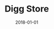 ---
layout: site
title: "Digg Store"
date: 2018-01-01
categories: [lifestyle]
version: 1.3.15
major: 1
minor: 3
patch: 15
slug: digg-store
link: https://store.digg.com/
submitter: lpolepeddi
permalink: /sites/:slug
---